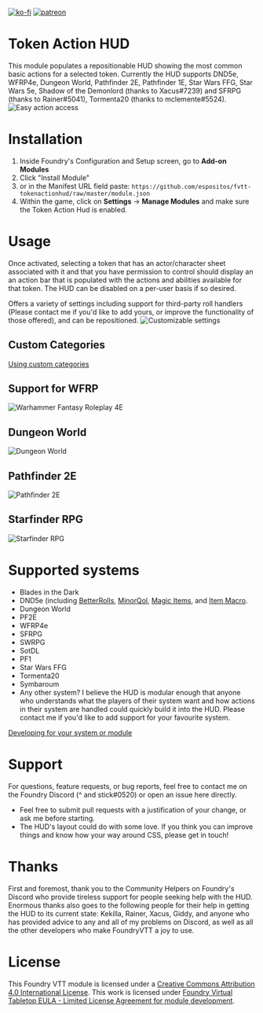 
[![ko-fi](https://img.shields.io/badge/-buy%20me%20a%20coffee-%23FF5E5B)](https://ko-fi.com/caret_and_stick) [![patreon](https://img.shields.io/badge/-support%20me%20on%20patreon-%235C5C5C)](https://patreon.com/caret_and_stick)

# Token Action HUD
This module populates a repositionable HUD showing the most common basic actions for a selected token. Currently the HUD supports DND5e, WFRP4e, Dungeon World, Pathfinder 2E, Pathfinder 1E, Star Wars FFG, Star Wars 5e, Shadow of the Demonlord (thanks to Xacus#7239) and SFRPG (thanks to Rainer#5041), Tormenta20 (thanks to mclemente#5524).
![Easy action access](.github/readme/tah-dnd5e.gif)

# Installation
1. Inside Foundry's Configuration and Setup screen, go to **Add-on Modules**
2. Click "Install Module"
3. or in the Manifest URL field paste: `https://github.com/espositos/fvtt-tokenactionhud/raw/master/module.json`
4. Within the game, click on **Settings** -> **Manage Modules** and make sure the Token Action Hud is enabled.

# Usage
Once activated, selecting a token that has an actor/character sheet associated with it and that you have permission to control should display an an action bar that is populated with the actions and abilities available for that token. The HUD can be disabled on a per-user basis if so desired.

Offers a variety of settings including support for third-party roll handlers (Please contact me if you'd like to add yours, or improve the functionality of those offered), and can be repositioned.
![Customizable settings](.github/readme/tah-settings_and_repositioning.gif)

## Custom Categories
[Using custom categories](custom_categories.md)

## Support for WFRP
![Warhammer Fantasy Roleplay 4E](.github/readme/tah-wfrp.gif)

## Dungeon World
![Dungeon World](.github/readme/tah-dungeonworld.gif)

## Pathfinder 2E
![Pathfinder 2E](.github/readme/tah-pf2e.gif)

## Starfinder RPG
![Starfinder RPG](.github/readme/tah-sfrpg.gif)

# Supported systems
* Blades in the Dark
* DND5e (including [BetterRolls](https://github.com/RedReign/FoundryVTT-BetterRolls5e), [MinorQol](https://gitlab.com/tposney/minor-qol), [Magic Items](https://gitlab.com/riccisi/foundryvtt-magic-items/), and [Item Macro](https://github.com/Kekilla0/Item-Macro).
* Dungeon World
* PF2E
* WFRP4e
* SFRPG
* SWRPG
* SotDL
* PF1
* Star Wars FFG
* Tormenta20
* Symbaroum
* Any other system? I believe the HUD is modular enough that anyone who understands what the players of their system want and how actions in their system are handled could quickly build it into the HUD. Please contact me if you'd like to add support for your favourite system.

[Developing for your system or module](adding_systems.md)

# Support
For questions, feature requests, or bug reports, feel free to contact me on the Foundry Discord (^ and stick#0520) or open an issue here directly.
* Feel free to submit pull requests with a justification of your change, or ask me before starting.
* The HUD's layout could do with some love. If you think you can improve things and know how your way around CSS, please get in touch!

# Thanks
First and foremost, thank you to the Community Helpers on Foundry's Discord who provide tireless support for people seeking help with the HUD.
Enormous thanks also goes to the following people for their help in getting the HUD to its current state:
Kekilla, Rainer, Xacus, Giddy, and anyone who has provided advice to any and all of my problems on Discord, as well as all the other developers who make FoundryVTT a joy to use.

# License
This Foundry VTT module is licensed under a [Creative Commons Attribution 4.0 International License](https://creativecommons.org/licenses/by/4.0/).
This work is licensed under [Foundry Virtual Tabletop EULA - Limited License Agreement for module development](https://foundryvtt.com/article/license/).

